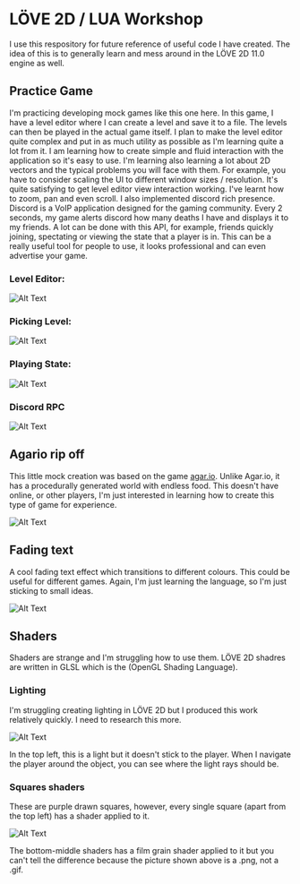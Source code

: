 # LÖVE 2D / LUA Workshop

I use this respository for future reference of useful code I have created. The idea of this is to generally learn and mess around in the LÖVE 2D 11.0 engine as well. 

## Practice Game
I'm practicing developing mock games like this one here. In this game, I have a level editor where I can create a level and save it to a file. The levels can then be played in the actual game itself. I plan to make the level editor quite complex and put in as much utility as possible as I'm learning quite a lot from it. I am learning how to create simple and fluid interaction with the application so it's easy to use. I'm learning also learning a lot about 2D vectors and the typical problems you will face with them. For example, you have to consider scaling the UI to different window sizes / resolution. It's quite satisfying to get level editor view interaction working. I've learnt how to zoom, pan and even scroll. I also implemented discord rich presence. Discord is a VoIP application designed for the gaming community. Every 2 seconds, my game alerts discord how many deaths I have and displays it to my friends. A lot can be done with this API, for example, friends quickly joining, spectating or viewing the state that a player is in. This can be a really useful tool for people to use, it looks professional and can even advertise your game. 
### Level Editor:
![Alt Text](https://media.giphy.com/media/5nvUszACUc4SVw4dMT/giphy.gif)

### Picking Level:
![Alt Text](https://media.giphy.com/media/55kujmAtxV1H08io1y/giphy.gif)

### Playing State:
![Alt Text](https://media.giphy.com/media/euCvFMpcEvAq3Bys7x/giphy.gif)

### Discord RPC
![Alt Text](https://i.gyazo.com/23270601dfd5bde618faa1f3314fa338.png)

## Agario rip off
This little mock creation was based on the game [agar.io](http://agar.io/). Unlike Agar.io, it has a procedurally generated world with endless food. This doesn't have online,  or other players, I'm just interested in learning how to create this type of game for experience.

![Alt Text](https://media.giphy.com/media/QLRHAHDiy9634sCYiH/giphy.gif)

## Fading text
A cool fading text effect which transitions to different colours. This could be useful for different games. Again, I'm just learning the language, so I'm just sticking to small ideas.

![Alt Text](https://media.giphy.com/media/1xOyI9xMWaNr7g2z5J/giphy.gif)

## Shaders
Shaders are strange and I'm struggling how to use them. LÖVE 2D shadres are written in GLSL which is the (OpenGL Shading Language).

### Lighting
I'm struggling creating lighting in LÖVE 2D but I produced this work relatively quickly. I need to research this more.

![Alt Text](https://media.giphy.com/media/8YvGIi2JlpiWXISg70/giphy.gif)

In the top left, this is a light but it doesn't stick to the player. When I navigate the player around the object, you can see where the light rays should be.

### Squares shaders
These are purple drawn squares, however, every single square (apart from the top left) has a shader applied to it. 

![Alt Text](https://i.gyazo.com/a4ec582719272d3ea388eb04a63fbbf6.png)

The bottom-middle shaders has a film grain shader applied to it but you can't tell the difference because the picture shown above is a .png, not a .gif.